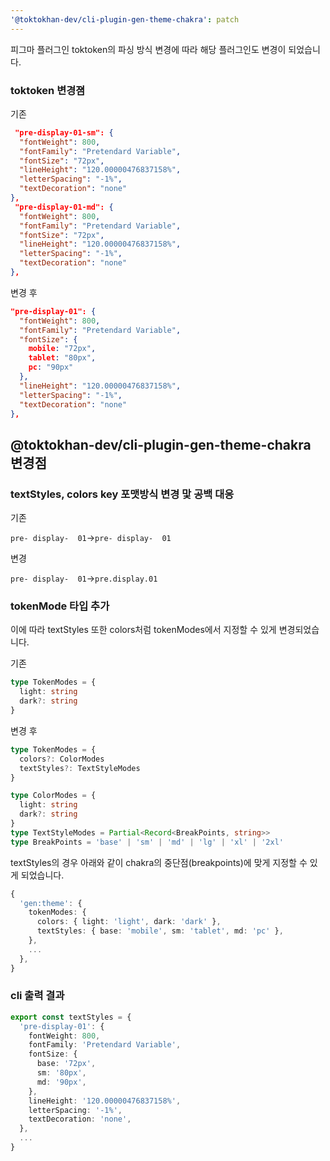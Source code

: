 ```yaml
---
'@toktokhan-dev/cli-plugin-gen-theme-chakra': patch
---
```


피그마 플러그인 toktoken의 파싱 방식 변경에 따라 해당 플러그인도 변경이 되었습니다.

### toktoken 변경졈

기존

```json
 "pre-display-01-sm": {
  "fontWeight": 800,
  "fontFamily": "Pretendard Variable",
  "fontSize": "72px",
  "lineHeight": "120.00000476837158%",
  "letterSpacing": "-1%",
  "textDecoration": "none"
},
 "pre-display-01-md": {
  "fontWeight": 800,
  "fontFamily": "Pretendard Variable",
  "fontSize": "72px",
  "lineHeight": "120.00000476837158%",
  "letterSpacing": "-1%",
  "textDecoration": "none"
},
```

변경 후

```json
"pre-display-01": {
  "fontWeight": 800,
  "fontFamily": "Pretendard Variable",
  "fontSize": {
    mobile: "72px",
    tablet: "80px",
    pc: "90px"
  },
  "lineHeight": "120.00000476837158%",
  "letterSpacing": "-1%",
  "textDecoration": "none"
},
```

## @toktokhan-dev/cli-plugin-gen-theme-chakra 변경점

### textStyles, colors key 포맷방식 변경 맟 공백 대응

기존

`pre- display-  01`->`pre- display-  01`

변경

`pre- display-  01`->`pre.display.01`

### tokenMode 타입 추가

이에 따라 textStyles 또한 colors처럼 tokenModes에서 지정할 수 있게 변경되었습니다.

기존

```ts
type TokenModes = {
  light: string
  dark?: string
}
```

변경 후

```ts
type TokenModes = {
  colors?: ColorModes
  textStyles?: TextStyleModes
}

type ColorModes = {
  light: string
  dark?: string
}
type TextStyleModes = Partial<Record<BreakPoints, string>>
type BreakPoints = 'base' | 'sm' | 'md' | 'lg' | 'xl' | '2xl'
```

textStyles의 경우 아래와 같이 chakra의 중단점(breakpoints)에 맞게 지정할 수 있게 되었습니다.

```ts
{
  'gen:theme': {
    tokenModes: {
      colors: { light: 'light', dark: 'dark' },
      textStyles: { base: 'mobile', sm: 'tablet', md: 'pc' },
    },
    ...
  },
}
```

### cli 출력 결과

```ts
export const textStyles = {
  'pre-display-01': {
    fontWeight: 800,
    fontFamily: 'Pretendard Variable',
    fontSize: {
      base: '72px',
      sm: '80px',
      md: '90px',
    },
    lineHeight: '120.00000476837158%',
    letterSpacing: '-1%',
    textDecoration: 'none',
  },
  ...
}
```
